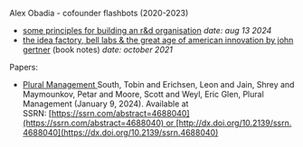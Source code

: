 Alex Obadia - cofounder flashbots (2020-2023)
- [some principles for building an r&d organisation](https://alexobadia.com/(%E3%83%84)/blog/some+principles+for+building+an+r%26d+organisation) _date: aug 13 2024_
- [the idea factory, bell labs & the great age of american innovation by john gertner](https://alexobadia.com/(%E3%83%84)/blog/the+idea+factory%2C+bell+labs+%26+the+great+age+of+american+innovation+by+john+gertner+(book+notes)) (book notes) _date: october 2021_

Papers:
- [Plural Management ](https://papers.ssrn.com/sol3/papers.cfm?abstract_id=4688040) South, Tobin and Erichsen, Leon and Jain, Shrey and Maymounkov, Petar and Moore, Scott and Weyl, Eric Glen, Plural Management (January 9, 2024). Available at SSRN: [https://ssrn.com/abstract=4688040](https://ssrn.com/abstract=4688040) or [http://dx.doi.org/10.2139/ssrn.4688040](https://dx.doi.org/10.2139/ssrn.4688040)
